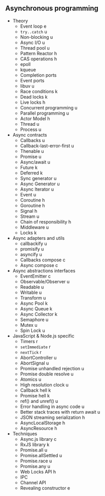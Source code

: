 ## Asynchronous programming

- Theory
  - Event loop e
  - `try..catch` u
  - Non-blocking u
  - Async I/O u
  - Thread pool u
  - Pattern Reactor h
  - CAS operations h
  - epoll
  - kqueue
  - Completion ports
  - Event ports
  - libuv u
  - Race conditions k
  - Dead locks k
  - Live locks h
  - Concurrent programming u
  - Parallel programming u
  - Actor Model h
  - Thread u
  - Process u
- Async contracts
  - Callbacks u
  - Callback-last-error-first u
  - Thenable u
  - Promise u
  - Async/await u
  - Future k
  - Deferred k
  - Sync generator u
  - Async Generator u
  - Async Iterator u
  - Event u
  - Coroutine h
  - Goroutine h
  - Signal h
  - Stream u
  - Chain of responsibility h
  - Middleware u
  - Locks k
- Async adapters and utils
  - callbackify u
  - promisify u
  - asyncify u
  - Callbacks compose c
  - Async compose c
- Async abstractions interfaces
  - EventEmitter c
  - Observable/Observer u
  - Readable u
  - Writable u
  - Transform u
  - Async Pool k
  - Async Queue k
  - Async Collector k
  - Semaphore u
  - Mutex u
  - Spin Lock u
- JavaScript & Node.js specific
  - Timers r
  - `setImmediate` r
  - `nextTick` r
  - AbortController u
  - AbortSignal u
  - Promise unhandled rejection u
  - Promise double resolve u
  - Atomics u
  - High resolution clock u
  - Callback hell k
  - Promise hell k
  - ref() and unref() u
  - Error handling in async code u
  - Better stack traces with return await u
  - JSON streaming serialization h
  - AsyncLocalStorage h
  - AsyncResource h
- Techniques
  - Async.js library c
  - RxJS library k
  - Promise.all u
  - Promise.allSettled u
  - Promise.race u
  - Promise.any u
  - Web Locks API h
  - IPC
  - Channel API
  - Revealing constructor e
